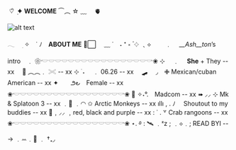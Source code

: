    󠀠󠀠󠀠󠀠󠀠󠀠               ♡ิ   ݂   ✦ **__WELCOME__**  ⏜︵    ☆   ﹏  🫀

![alt text](https://i.pinimg.com/736x/e5/5f/47/e55f4741a03505d031f731a8da9944ab.jpg)

𓂃  　ׅ ✧ ⠀˙  ﾉ __ABOUT ME__ 🎀⃞  ⠀ ﹏  ˙⠀ ˖ ⁺ ༝ ۫ 𔓕
﹑⟡ 　　﹒ 　*__Ash__ton*’s intro　﹒
❀𓎢𓎟𓎟𓎟𓎟𓎟𓎟𓎟𓎟𓎟𓎟𓎟𓎟𓎟𓎟𓎟𓎡❀
⊹ 　﹒ 　__She__ + They -- xx
        　🏴   ︵︵﹒ 𓏵  -- xx
⊹ ࣪ ˖ 　﹒ 06.26 -- xx
        　🛹 　◞　✙  Mexican/cuban American -- xx
✦　　౨౿　Female -- xx
❀𓎢𓎟𓎟𓎟𓎟𓎟𓎟𓎟𓎟𓎟𓎟𓎟𓎟𓎟𓎟𓎟𓎡❀
          🍴   ✧˖°.　Madcom -- xx
➠ ⸝⸝   ⊹ Mk & Splatoon 3 -- xx
       ﹒🍳    ﹒◠   ✩ Arctic Monkeys -- xx
ıllı , .    ﾉ 　Shoutout to my buddies -- xx
        🖤﹐⸝⸝  ﹐red, black and purple -- xx
:  ˙ . ꒷ Crab rangoons -- xx
❀𓎢𓎟𓎟𓎟𓎟𓎟𓎟𓎟𓎟𓎟𓎟𓎟𓎟𓎟𓎟𓎟𓎡❀
        ⋆. ࿔ :   🛰️   ﹒ᶻz ;
﹒⟡﹒; READ BYI ---> 
         ﹒ꕀ﹒🪽   ﹒ 
†₊◞　
